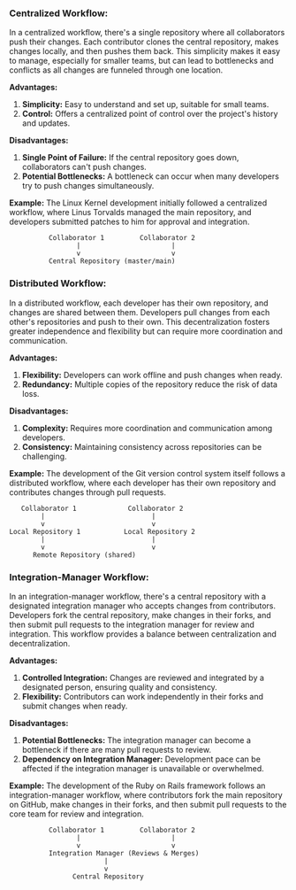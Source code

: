 ### Centralized Workflow:
In a centralized workflow, there's a single repository where all collaborators push their changes. Each contributor clones the central repository, makes changes locally, and then pushes them back. This simplicity makes it easy to manage, especially for smaller teams, but can lead to bottlenecks and conflicts as all changes are funneled through one location.

**Advantages:**
1. **Simplicity:** Easy to understand and set up, suitable for small teams.
2. **Control:** Offers a centralized point of control over the project's history and updates.

**Disadvantages:**
1. **Single Point of Failure:** If the central repository goes down, collaborators can't push changes.
2. **Potential Bottlenecks:** A bottleneck can occur when many developers try to push changes simultaneously.

**Example:** The Linux Kernel development initially followed a centralized workflow, where Linus Torvalds managed the main repository, and developers submitted patches to him for approval and integration.
```
          Collaborator 1         Collaborator 2
                 |                       |
                 v                       v
          Central Repository (master/main)
``` 
### Distributed Workflow:
In a distributed workflow, each developer has their own repository, and changes are shared between them. Developers pull changes from each other's repositories and push to their own. This decentralization fosters greater independence and flexibility but can require more coordination and communication.

**Advantages:**
1. **Flexibility:** Developers can work offline and push changes when ready.
2. **Redundancy:** Multiple copies of the repository reduce the risk of data loss.

**Disadvantages:**
1. **Complexity:** Requires more coordination and communication among developers.
2. **Consistency:** Maintaining consistency across repositories can be challenging.

**Example:** The development of the Git version control system itself follows a distributed workflow, where each developer has their own repository and contributes changes through pull requests.

```
   Collaborator 1             Collaborator 2
        |                           |
        v                           v
Local Repository 1           Local Repository 2
        |                           |
        v                           v
      Remote Repository (shared)
``` 
### Integration-Manager Workflow:
In an integration-manager workflow, there's a central repository with a designated integration manager who accepts changes from contributors. Developers fork the central repository, make changes in their forks, and then submit pull requests to the integration manager for review and integration. This workflow provides a balance between centralization and decentralization.

**Advantages:**
1. **Controlled Integration:** Changes are reviewed and integrated by a designated person, ensuring quality and consistency.
2. **Flexibility:** Contributors can work independently in their forks and submit changes when ready.

**Disadvantages:**
1. **Potential Bottlenecks:** The integration manager can become a bottleneck if there are many pull requests to review.
2. **Dependency on Integration Manager:** Development pace can be affected if the integration manager is unavailable or overwhelmed.

**Example:** The development of the Ruby on Rails framework follows an integration-manager workflow, where contributors fork the main repository on GitHub, make changes in their forks, and then submit pull requests to the core team for review and integration.
```
          Collaborator 1         Collaborator 2
                 |                       |
                 v                       v
          Integration Manager (Reviews & Merges)
                        |
                        v
                Central Repository
``` 